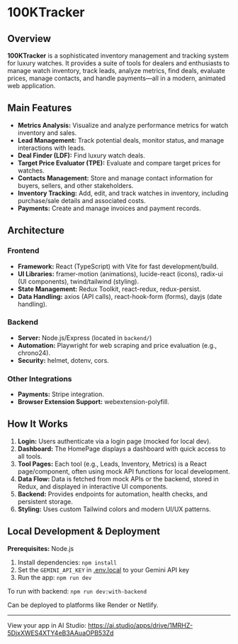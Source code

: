 # 100KTracker

## Overview

**100KTracker** is a sophisticated inventory management and tracking system for luxury watches. It provides a suite of tools for dealers and enthusiasts to manage watch inventory, track leads, analyze metrics, find deals, evaluate prices, manage contacts, and handle payments—all in a modern, animated web application.

## Main Features

- **Metrics Analysis:** Visualize and analyze performance metrics for watch inventory and sales.
- **Lead Management:** Track potential deals, monitor status, and manage interactions with leads.
- **Deal Finder (LDF):** Find luxury watch deals.
- **Target Price Evaluator (TPE):** Evaluate and compare target prices for watches.
- **Contacts Management:** Store and manage contact information for buyers, sellers, and other stakeholders.
- **Inventory Tracking:** Add, edit, and track watches in inventory, including purchase/sale details and associated costs.
- **Payments:** Create and manage invoices and payment records.

## Architecture

### Frontend

- **Framework:** React (TypeScript) with Vite for fast development/build.
- **UI Libraries:** framer-motion (animations), lucide-react (icons), radix-ui (UI components), twind/tailwind (styling).
- **State Management:** Redux Toolkit, react-redux, redux-persist.
- **Data Handling:** axios (API calls), react-hook-form (forms), dayjs (date handling).

### Backend

- **Server:** Node.js/Express (located in `backend/`)
- **Automation:** Playwright for web scraping and price evaluation (e.g., chrono24).
- **Security:** helmet, dotenv, cors.

### Other Integrations

- **Payments:** Stripe integration.
- **Browser Extension Support:** webextension-polyfill.

## How It Works

1. **Login:** Users authenticate via a login page (mocked for local dev).
2. **Dashboard:** The HomePage displays a dashboard with quick access to all tools.
3. **Tool Pages:** Each tool (e.g., Leads, Inventory, Metrics) is a React page/component, often using mock API functions for local development.
4. **Data Flow:** Data is fetched from mock APIs or the backend, stored in Redux, and displayed in interactive UI components.
5. **Backend:** Provides endpoints for automation, health checks, and persistent storage.
6. **Styling:** Uses custom Tailwind colors and modern UI/UX patterns.

## Local Development & Deployment

**Prerequisites:** Node.js

1. Install dependencies:
   `npm install`
2. Set the `GEMINI_API_KEY` in [.env.local](.env.local) to your Gemini API key
3. Run the app:
   `npm run dev`

To run with backend:
`npm run dev:with-backend`

Can be deployed to platforms like Render or Netlify.

---

View your app in AI Studio: https://ai.studio/apps/drive/1MRHZ-5DjxXWES4XTY4eB3AAuaOPB53Zd
